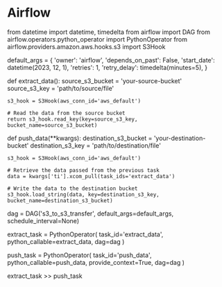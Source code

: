 # Airflow

from datetime import datetime, timedelta
from airflow import DAG
from airflow.operators.python_operator import PythonOperator
from airflow.providers.amazon.aws.hooks.s3 import S3Hook

default_args = {
    'owner': 'airflow',
    'depends_on_past': False,
    'start_date': datetime(2023, 12, 1),
    'retries': 1,
    'retry_delay': timedelta(minutes=5),
}

def extract_data():
    source_s3_bucket = 'your-source-bucket'
    source_s3_key = 'path/to/source/file'

    s3_hook = S3Hook(aws_conn_id='aws_default')

    # Read the data from the source bucket
    return s3_hook.read_key(key=source_s3_key, bucket_name=source_s3_bucket)

def push_data(**kwargs):
    destination_s3_bucket = 'your-destination-bucket'
    destination_s3_key = 'path/to/destination/file'

    s3_hook = S3Hook(aws_conn_id='aws_default')

    # Retrieve the data passed from the previous task
    data = kwargs['ti'].xcom_pull(task_ids='extract_data')

    # Write the data to the destination bucket
    s3_hook.load_string(data, key=destination_s3_key, bucket_name=destination_s3_bucket)

dag = DAG('s3_to_s3_transfer', default_args=default_args, schedule_interval=None)

extract_task = PythonOperator(
    task_id='extract_data',
    python_callable=extract_data,
    dag=dag
)

push_task = PythonOperator(
    task_id='push_data',
    python_callable=push_data,
    provide_context=True,
    dag=dag
)

extract_task >> push_task
